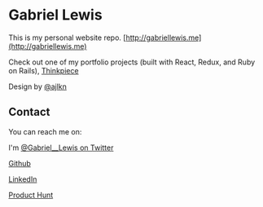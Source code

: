# Gabriel Lewis

This is my personal website repo. [http://gabriellewis.me](http://gabriellewis.me)

Check out one of my portfolio projects (built with React, Redux, and Ruby on Rails), [Thinkpiece](http://thinkpiece.space)

Design by [@ajlkn](https://aj.lkn.io/)

## Contact

You can reach me on:

I'm [@Gabriel__Lewis on Twitter](https://www.twitter.com/@gabriel__lewis)

[Github](https://www.github.com/gabriel-lewis)

[LinkedIn](https://www.linkedin.com/in/gabriellewis0)

[Product Hunt](https://www.producthunt.com/@gabriel__lewis)
